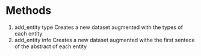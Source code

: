 
# Methods
1. add_entity type
Creates a new dataset augmented with the types of each entity
2. add_entity info
Creates a new dataset augmented withe the first sentece of the abstract of each entity
